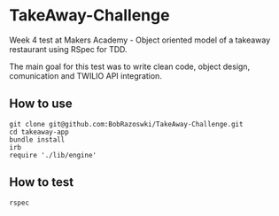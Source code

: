 TakeAway-Challenge
==================

Week 4 test at Makers Academy - Object oriented model of a takeaway restaurant using RSpec for TDD.

The main goal for this test was to write clean code, object design, comunication and TWILIO API integration.

How to use
----------

	git clone git@github.com:BobRazoswki/TakeAway-Challenge.git
	cd takeaway-app
	bundle install
	irb
	require './lib/engine'

How to test
------------

	rspec

